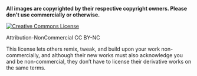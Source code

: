 **All images are copyrighted by their respective copyright owners. Please don't use commercially or otherwise.**

<a rel="license" href="http://creativecommons.org/licenses/by-nc/2.5/ca/deed.en_US"><img alt="Creative Commons License" style="border-width:0" src="http://i.creativecommons.org/l/by-nc/2.5/ca/88x31.png" /></a>

Attribution-NonCommercial
CC BY-NC

This license lets others remix, tweak, and build upon your work non-commercially, and although their new works must also acknowledge you and be non-commercial, they don’t have to license their derivative works on the same terms.